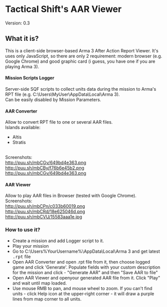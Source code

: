 # Tactical Shift's AAR Viewer
Version: 0.3

## What it is?
This is a client-side browser-based Arma 3 After Action Report Viewer. It's uses only JavaScript, so there are only 2 requirement: modern browser (e.g. Google Chrome) and good graphic card (i guess, you have one if you are playing Arma 3).

#### Mission Scripts Logger
Server-side SQF scripts to collect units data during the mission to Arma's RPT file (e.g. C:\Users\MyUser\AppData\Local\Arma 3). 
<br />Can be easily disabled by Mission Parameters.

#### AAR Converter
Allow to convert RPT file to one or several AAR files.
<br />Islands available:
- Altis
- Stratis

<br />Screenshots:
<br />http://puu.sh/mbCGv/649bd4e363.png
<br />http://puu.sh/mbCBy/f76b6e45b2.png
<br />http://puu.sh/mbCGv/649bd4e363.png

#### AAR Viewer
Allow to play AAR files in Browser (tested with Google Chrome).
<br />Screenshots:
<br />http://puu.sh/mbCPn/c033b60019.png
<br />http://puu.sh/mbCRd/18e625046d.png
<br />http://puu.sh/mbCVU/15583aaa1e.jpg

### How to use it?
- Create a mission and add Logger script to it.
- Play your mission
- Go to C:\Users\%YourUsername%\AppData\Local\Arma 3 and get latest <tt>.rpt</tt> file
- Open AAR Converter and open .rpt file from it, then choose logged game and click 'Generate'. Populate fields with your custom description for the mission and click - "Generate AAR" and then "Save AAR to file"
- Open AAR Viewer and openyour generated AAR file from it. Click "Play" and wait until map loaded. 
- Use mouse RMB to pan, and mouse wheel to zoom. If you can't find units - click Help icon at the upper-right corner - it will draw a purple lines from map corner to all units. 
